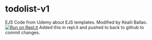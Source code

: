 # todolist-v1
EJS Code from Udemy about EJS templates. Modified by Kealii Ballao.
[![Run on Repl.it](https://repl.it/badge/github/kealiiballao/todolist-v1)](https://repl.it/github/kealiiballao/todolist-v1)
Added this in repl.it and pushed to back to github to commit changes.